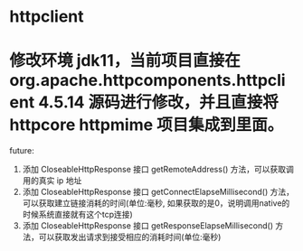 # httpclient
# 修改环境 jdk11，当前项目直接在 org.apache.httpcomponents.httpclient 4.5.14 源码进行修改，并且直接将 httpcore httpmime 项目集成到里面。
future:
1. 添加 CloseableHttpResponse 接口 getRemoteAddress() 方法，可以获取调用的真实 ip 地址
2. 添加 CloseableHttpResponse 接口 getConnectElapseMillisecond() 方法，可以获取建立链接消耗的时间(单位:毫秒, 如果获取的是0，说明调用native的时候系统直接就有这个tcp连接)
3. 添加 CloseableHttpResponse 接口 getResponseElapseMillisecond() 方法，可以获取发出请求到接受相应的消耗时间(单位:毫秒)
